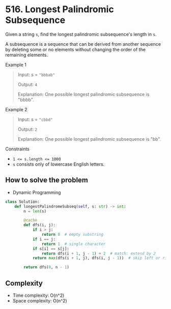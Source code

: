 # 516. Longest Palindromic Subsequence
<Badge type="warning" text="Medium" />[<Badge type="info" text="LeetCode" />](https://leetcode.com/problems/longest-palindromic-subsequence/)

Given a string `s`, find the longest palindromic subsequence's length in `s`.

A subsequence is a sequence that can be derived from another sequence by deleting some or no elements without changing the order of the remaining elements.

Example 1
> Input: s = `"bbbab"`
>
> Output: `4`
>
> Explanation: One possible longest palindromic subsequence is "bbbb".

Example 2
> Input: s = `"cbbd"`
>
> Output: `2`
>
> Explanation: One possible longest palindromic subsequence is "bb".

Constraints
- `1 <= s.length <= 1000`
- `s` consists only of lowercase English letters.

## How to solve the problem

- Dynamic Programming

```python
class Solution:
    def longestPalindromeSubseq(self, s: str) -> int:
        n = len(s)

        @cache
        def dfs(i, j):
            if i > j:
                return 0  # empty substring
            if i == j:
                return 1  # single character
            if s[i] == s[j]:
                return dfs(i + 1, j - 1) + 2  # match: extend by 2
            return max(dfs(i + 1, j), dfs(i, j - 1))  # skip left or right

        return dfs(0, n - 1)
```

## Complexity
- Time complexity: O(n^2) 
- Space complexity: O(n^2)

